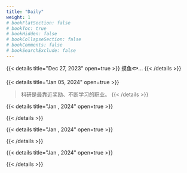 ```yaml
---
title: "Daily"
weight: 1
# bookFlatSection: false
# bookToc: true
# bookHidden: false
# bookCollapseSection: false
# bookComments: false
# bookSearchExclude: false
---
```


{{< details title="Dec 27, 2023" open=true >}}
摸鱼🐟...
{{< /details >}}


{{< details title="Jan 05, 2024" open=true >}}
> 科研是最靠近奖励、不断学习的职业。
{{< /details >}}


{{< details title="Jan , 2024" open=true >}}

{{< /details >}}


{{< details title="Jan , 2024" open=true >}}

{{< /details >}}


{{< details title="Jan , 2024" open=true >}}

{{< /details >}}
